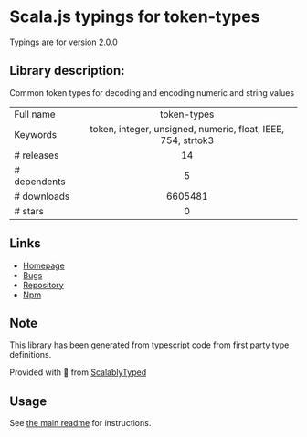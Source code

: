 
# Scala.js typings for token-types

Typings are for version 2.0.0

## Library description:
Common token types for decoding and encoding numeric and string values

|                    |                 |
| ------------------ | :-------------: |
| Full name          | token-types |
| Keywords           | token, integer, unsigned, numeric, float, IEEE, 754, strtok3 |
| # releases         | 14 |
| # dependents       | 5 |
| # downloads        | 6605481 |
| # stars            | 0 |

## Links
- [Homepage](https://github.com/Borewit/token-types#readme)
- [Bugs](https://github.com/Borewit/token-types/issues)
- [Repository](https://github.com/Borewit/token-types)
- [Npm](https://www.npmjs.com/package/token-types)
    


## Note
This library has been generated from typescript code from first party type definitions.

Provided with :purple_heart: from [ScalablyTyped](https://github.com/oyvindberg/ScalablyTyped)

## Usage
See [the main readme](../../readme.md) for instructions.



